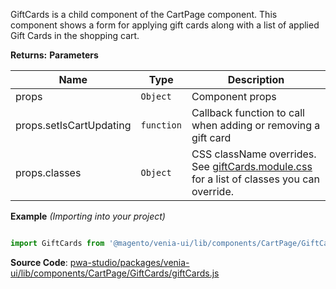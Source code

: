 
GiftCards is a child component of the CartPage component.
This component shows a form for applying gift cards along with a list of applied
Gift Cards in the shopping cart.

**Returns:**
**Parameters**

| Name | Type | Description |
| --- | --- | --- |
| props | `Object` | Component props |
| props.setIsCartUpdating | `function` | Callback function to call when adding or removing a gift card |
| props.classes | `Object` | CSS className overrides. See [giftCards.module.css](https://github.com/magento/pwa-studio/blob/develop/packages/venia-ui/lib/components/CartPage/GiftCards/giftCards.module.css) for a list of classes you can override. |

**Example** *(Importing into your project)*

```js

import GiftCards from '@magento/venia-ui/lib/components/CartPage/GiftCards';
```

**Source Code**: [pwa-studio/packages/venia-ui/lib/components/CartPage/GiftCards/giftCards.js](https://github.com/magento/pwa-studio/blob/develop/packages/venia-ui/lib/components/CartPage/GiftCards/giftCards.js)
